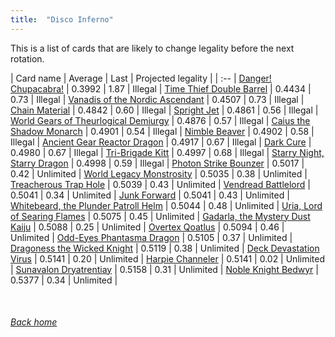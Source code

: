 ```yaml
---
title:  "Disco Inferno"
---
```


This is a list of cards that are likely to change legality before the next rotation.

| Card name | Average | Last | Projected legality |
| :-- |
[Danger! Chupacabra!](https://db.ygoprodeck.com/card/?search=Danger!%20Chupacabra!) | 0.3992 | 1.87 | Illegal |
[Time Thief Double Barrel](https://db.ygoprodeck.com/card/?search=Time%20Thief%20Double%20Barrel) | 0.4434 | 0.73 | Illegal |
[Vanadis of the Nordic Ascendant](https://db.ygoprodeck.com/card/?search=Vanadis%20of%20the%20Nordic%20Ascendant) | 0.4507 | 0.73 | Illegal |
[Chain Material](https://db.ygoprodeck.com/card/?search=Chain%20Material) | 0.4842 | 0.60 | Illegal |
[Spright Jet](https://db.ygoprodeck.com/card/?search=Spright%20Jet) | 0.4861 | 0.56 | Illegal |
[World Gears of Theurlogical Demiurgy](https://db.ygoprodeck.com/card/?search=World%20Gears%20of%20Theurlogical%20Demiurgy) | 0.4876 | 0.57 | Illegal |
[Caius the Shadow Monarch](https://db.ygoprodeck.com/card/?search=Caius%20the%20Shadow%20Monarch) | 0.4901 | 0.54 | Illegal |
[Nimble Beaver](https://db.ygoprodeck.com/card/?search=Nimble%20Beaver) | 0.4902 | 0.58 | Illegal |
[Ancient Gear Reactor Dragon](https://db.ygoprodeck.com/card/?search=Ancient%20Gear%20Reactor%20Dragon) | 0.4917 | 0.67 | Illegal |
[Dark Cure](https://db.ygoprodeck.com/card/?search=Dark%20Cure) | 0.4980 | 0.67 | Illegal |
[Tri-Brigade Kitt](https://db.ygoprodeck.com/card/?search=Tri-Brigade%20Kitt) | 0.4997 | 0.68 | Illegal |
[Starry Night, Starry Dragon](https://db.ygoprodeck.com/card/?search=Starry%20Night,%20Starry%20Dragon) | 0.4998 | 0.59 | Illegal |
[Photon Strike Bounzer](https://db.ygoprodeck.com/card/?search=Photon%20Strike%20Bounzer) | 0.5017 | 0.42 | Unlimited |
[World Legacy Monstrosity](https://db.ygoprodeck.com/card/?search=World%20Legacy%20Monstrosity) | 0.5035 | 0.38 | Unlimited |
[Treacherous Trap Hole](https://db.ygoprodeck.com/card/?search=Treacherous%20Trap%20Hole) | 0.5039 | 0.43 | Unlimited |
[Vendread Battlelord](https://db.ygoprodeck.com/card/?search=Vendread%20Battlelord) | 0.5041 | 0.34 | Unlimited |
[Junk Forward](https://db.ygoprodeck.com/card/?search=Junk%20Forward) | 0.5041 | 0.43 | Unlimited |
[Whitebeard, the Plunder Patroll Helm](https://db.ygoprodeck.com/card/?search=Whitebeard,%20the%20Plunder%20Patroll%20Helm) | 0.5044 | 0.48 | Unlimited |
[Uria, Lord of Searing Flames](https://db.ygoprodeck.com/card/?search=Uria,%20Lord%20of%20Searing%20Flames) | 0.5075 | 0.45 | Unlimited |
[Gadarla, the Mystery Dust Kaiju](https://db.ygoprodeck.com/card/?search=Gadarla,%20the%20Mystery%20Dust%20Kaiju) | 0.5088 | 0.25 | Unlimited |
[Overtex Qoatlus](https://db.ygoprodeck.com/card/?search=Overtex%20Qoatlus) | 0.5094 | 0.46 | Unlimited |
[Odd-Eyes Phantasma Dragon](https://db.ygoprodeck.com/card/?search=Odd-Eyes%20Phantasma%20Dragon) | 0.5105 | 0.37 | Unlimited |
[Dragoness the Wicked Knight](https://db.ygoprodeck.com/card/?search=Dragoness%20the%20Wicked%20Knight) | 0.5119 | 0.38 | Unlimited |
[Deck Devastation Virus](https://db.ygoprodeck.com/card/?search=Deck%20Devastation%20Virus) | 0.5141 | 0.20 | Unlimited |
[Harpie Channeler](https://db.ygoprodeck.com/card/?search=Harpie%20Channeler) | 0.5141 | 0.02 | Unlimited |
[Sunavalon Dryatrentiay](https://db.ygoprodeck.com/card/?search=Sunavalon%20Dryatrentiay) | 0.5158 | 0.31 | Unlimited |
[Noble Knight Bedwyr](https://db.ygoprodeck.com/card/?search=Noble%20Knight%20Bedwyr) | 0.5377 | 0.34 | Unlimited |

<br>

###### [Back home](index)